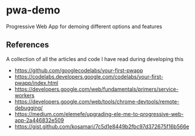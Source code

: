 # pwa-demo
Progressive Web App for demoing different options and features

## References
A collection of all the articles and code I have read during developing this
- https://github.com/googlecodelabs/your-first-pwapp
- https://codelabs.developers.google.com/codelabs/your-first-pwapp/index.html
- https://developers.google.com/web/fundamentals/primers/service-workers
- https://developers.google.com/web/tools/chrome-devtools/remote-debugging/
- https://medium.com/elemefe/upgrading-ele-me-to-progressive-web-app-2a446832e509
- https://gist.github.com/kosamari/7c5d1e8449b2fbc97d372675f16b566e
